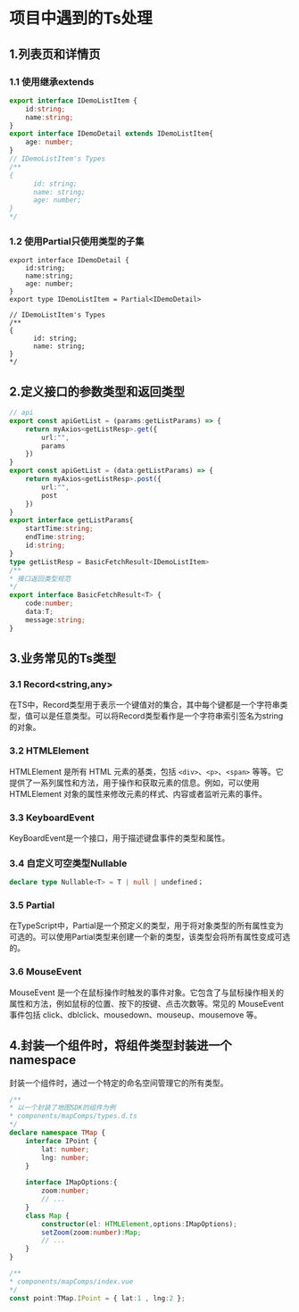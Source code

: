 # 项目中遇到的Ts处理

## 1.列表页和详情页

### 1.1 使用继承extends

```typescript
export interface IDemoListItem {
    id:string;
    name:string;
}
export interface IDemoDetail extends IDemoListItem{
    age: number;
}
// IDemoListItem's Types
/** 
{
	  id: string;
	  name: string;
	  age: number;	
}
*/
```

### 1.2 使用Partial只使用类型的子集

```ty
export interface IDemoDetail {
    id:string;
    name:string;
    age: number;
}
export type IDemoListItem = Partial<IDemoDetail>

// IDemoListItem's Types
/** 
{
	  id: string;
	  name: string;
}
*/
```

## 2.定义接口的参数类型和返回类型

```typescript
// api
export const apiGetList = (params:getListParams) => {
	return myAxios<getListResp>.get({
       	url:"",
        params
    })
}
export const apiGetList = (data:getListParams) => {
	return myAxios<getListResp>.post({
       	url:"",
        post
    })
}
export interface getListParams{
    startTime:string;
    endTime:string;
    id:string;
}
type getListResp = BasicFetchResult<IDemoListItem>
/** 
* 接口返回类型规范
*/
export interface BasicFetchResult<T> {
	code:number;
    data:T;
    message:string;
}
```

## 3.业务常见的Ts类型

### 3.1 Record<string,any>

在TS中，Record类型用于表示一个键值对的集合，其中每个键都是一个字符串类型，值可以是任意类型。可以将Record类型看作是一个字符串索引签名为string的对象。

### 3.2 HTMLElement

HTMLElement 是所有 HTML 元素的基类，包括 `<div>`、`<p>`、`<span>` 等等。它提供了一系列属性和方法，用于操作和获取元素的信息。例如，可以使用 HTMLElement 对象的属性来修改元素的样式、内容或者监听元素的事件。

### 3.3 KeyboardEvent

KeyBoardEvent是一个接口，用于描述键盘事件的类型和属性。

### 3.4 自定义可空类型Nullable

```typescript
declare type Nullable<T> = T | null | undefined；
```

### 3.5 Partial

在TypeScript中，Partial是一个预定义的类型，用于将对象类型的所有属性变为可选的。可以使用Partial类型来创建一个新的类型，该类型会将所有属性变成可选的。

### 3.6 MouseEvent

MouseEvent 是一个在鼠标操作时触发的事件对象。它包含了与鼠标操作相关的属性和方法，例如鼠标的位置、按下的按键、点击次数等。常见的 MouseEvent 事件包括 click、dblclick、mousedown、mouseup、mousemove 等。

## 4.封装一个组件时，将组件类型封装进一个namespace

封装一个组件时，通过一个特定的命名空间管理它的所有类型。

```typescript
/**
* 以一个封装了地图SDK的组件为例
* components/mapComps/types.d.ts
*/
declare namespace TMap {
    interface IPoint {
        lat: number;
        lng: number;
    }
    
    interface IMapOptions:{
        zoom:number;
        // ...
    }
    class Map {
        constructor(el: HTMLElement,options:IMapOptions);
        setZoom(zoom:number):Map;
        // ...
    }
}

/**
* components/mapComps/index.vue
*/
const point:TMap.IPoint = { lat:1 , lng:2 }; 
```

